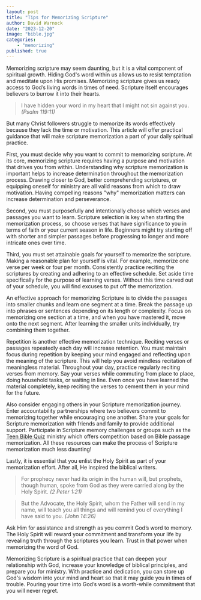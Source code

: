 ```yaml
---
layout: post
title: "Tips for Memorizing Scripture"
author: David Warnock
date: "2023-12-20"
image: "bible.jpg"
categories:
    - "memorizing"
published: true
---
```


Memorizing scripture may seem daunting, but it is a vital component of spiritual growth. Hiding God's word within us allows us to resist temptation and meditate upon His promises. Memorizing scripture gives us ready access to God’s living words in times of need. Scripture itself encourages believers to burrow it into their hearts.

> I have hidden your word in my heart that I might not sin against you. _(Psalm 119:11)_

But many Christ followers struggle to memorize its words effectively because they lack the time or motivation. This article will offer practical guidance that will make scripture memorization a part of your daily spiritual practice.

First, you must decide why you want to commit to memorizing scripture. At its core, memorizing scripture requires having a purpose and motivation that drives you from within. Understanding why scripture memorization is important helps to increase determination throughout the memorization process. Drawing closer to God, better comprehending scriptures, or equipping oneself for ministry are all valid reasons from which to draw motivation. Having compelling reasons "why" memorization matters can increase determination and perseverance.

Second, you must purposefully and intentionally choose which verses and passages you want to learn. Scripture selection is key when starting the memorization process, so choose verses that have significance to you in terms of faith or your current season in life. Beginners might try starting off with shorter and simpler passages before progressing to longer and more intricate ones over time.

Third, you must set attainable goals for yourself to memorize the scripture. Making a reasonable plan for yourself is vital. For example, memorize one verse per week or four per month. Consistently practice reciting the scriptures by creating and adhering to an effective schedule. Set aside time specifically for the purpose of learning verses. Without this time carved out of your schedule, you will find excuses to put off the memorization.

An effective approach for memorizing Scripture is to divide the passages into smaller chunks and learn one segment at a time. Break the passage up into phrases or sentences depending on its length or complexity. Focus on memorizing one section at a time, and when you have mastered it, move onto the next segment. After learning the smaller units individually, try combining them together.

Repetition is another effective memorization technique. Reciting verses or passages repeatedly each day will increase retention. You must maintain focus during repetition by keeping your mind engaged and reflecting upon the meaning of the scripture. This will help you avoid mindless recitation of meaningless material. Throughout your day, practice regularly reciting verses from memory. Say your verses while commuting from place to place, doing household tasks, or waiting in line. Even once you have learned the material completely, keep reciting the verses to cement them in your mind for the future.

Also consider engaging others in your Scripture memorization journey. Enter accountability partnerships where two believers commit to memorizing together while encouraging one another. Share your goals for Scripture memorization with friends and family to provide additional support. Participate in Scripture memory challenges or groups such as the [Teen Bible Quiz](https://www.biblequiz.com) ministry which offers competition based on Bible passage memorization. All these resources can make the process of Scripture memorization much less daunting!

Lastly, it is essential that you enlist the Holy Spirit as part of your memorization effort. After all, He inspired the biblical writers.

> For prophecy never had its origin in the human will, but prophets, though human, spoke from God as they were carried along by the Holy Spirit. _(2 Peter 1:21)_

> But the Advocate, the Holy Spirit, whom the Father will send in my name, will teach you all things and will remind you of everything I have said to you. _(John 14:26)_

Ask Him for assistance and strength as you commit God’s word to memory. The Holy Spirit will reward your commitment and transform your life by revealing truth through the scriptures you learn. Trust in that power when memorizing the word of God.

Memorizing Scripture is a spiritual practice that can deepen your relationship with God, increase your knowledge of biblical principles, and prepare you for ministry. With practice and dedication, you can store up God's wisdom into your mind and heart so that it may guide you in times of trouble. Pouring your time into God’s word is a worth-while commitment that you will never regret.
